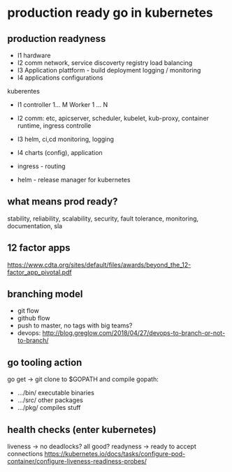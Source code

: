 production ready go in kubernetes
=================================

production readyness
--------------------

* l1 hardware 
* l2 comm network, service discoverty registry load balancing
* l3 Application plattform - build deployment logging / monitoring
* l4 applications configurations 

kuberentes
* l1 controller 1... M Worker 1 ... N
* l2 comm: etc, apicserver, scheduler, kubelet, kub-proxy, container runtime, ingress controlle
* l3 helm, ci,cd monitoring, logging
* l4 charts (config), application

* ingress - routing 
* helm - release manager for kubernetes

what means prod ready?
---------------------
stability, reliability, scalability, security, fault tolerance, monitoring, documentation, sla

12 factor apps
-------------
https://www.cdta.org/sites/default/files/awards/beyond_the_12-factor_app_pivotal.pdf

branching model
----------------
* git flow
* github flow
* push to master, no tags with big teams? 
* devops: http://blog.greglow.com/2018/04/27/devops-to-branch-or-not-to-branch/

go tooling action
-----------------

go get -> git clone to $GOPATH and compile 
gopath:
- .../bin/ executable binaries
- .../src/ other packages
- .../pkg/ compiles stuff


health checks (enter kubernetes)
--------------------------------
liveness -> no deadlocks? all good?
readyness -> ready to accept connections
https://kubernetes.io/docs/tasks/configure-pod-container/configure-liveness-readiness-probes/ 